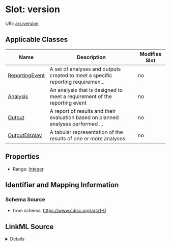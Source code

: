 # Slot: version

URI: [ars:version](https://www.cdisc.org/ars/1-0/version)



<!-- no inheritance hierarchy -->




## Applicable Classes

| Name | Description | Modifies Slot |
| --- | --- | --- |
[ReportingEvent](ReportingEvent.md) | A set of analyses and outputs created to meet a specific reporting requiremen... |  no  |
[Analysis](Analysis.md) | An analysis that is designed to meet a requirement of the reporting event |  no  |
[Output](Output.md) | A report of results and their evaluation based on planned analyses performed ... |  no  |
[OutputDisplay](OutputDisplay.md) | A tabular representation of the results of one or more analyses |  no  |







## Properties

* Range: [Integer](Integer.md)





## Identifier and Mapping Information







### Schema Source


* from schema: https://www.cdisc.org/ars/1-0




## LinkML Source

<details>
```yaml
name: version
from_schema: https://www.cdisc.org/ars/1-0
rank: 1000
alias: version
domain_of:
- ReportingEvent
- Analysis
- Output
- OutputDisplay
range: integer

```
</details>